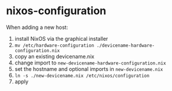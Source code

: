 # nixos-configuration

When adding a new host:
1. install NixOS via the graphical installer
2. `mv /etc/hardware-configuration ./devicename-hardware-configuration.nix`
3. copy an existing devicename.nix
5. change import to `new-devicename-hardware-configuration.nix`
6. set the hostname and optional imports in `new-devicename.nix`
7. `ln -s ./new-devicename.nix /etc/nixos/configuration`
8. apply
